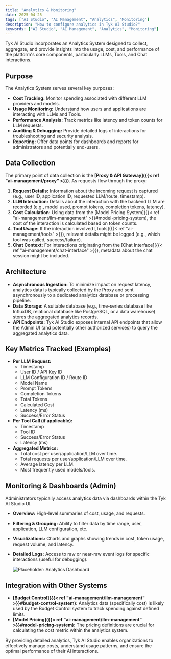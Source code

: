 ```yaml
---
title: "Analytics & Monitoring"
date: 2025-04-25
tags: ["AI Studio", "AI Management", "Analytics", "Monitoring"]
description: "How to configure analytics in Tyk AI Studio?"
keywords: ["AI Studio", "AI Management", "Analytics", "Monitoring"]
---
```


Tyk AI Studio incorporates an Analytics System designed to collect, aggregate, and provide insights into the usage, cost, and performance of the platform's core components, particularly LLMs, Tools, and Chat interactions.

## Purpose

The Analytics System serves several key purposes:

*   **Cost Tracking:** Monitor spending associated with different LLM providers and models.
*   **Usage Monitoring:** Understand how users and applications are interacting with LLMs and Tools.
*   **Performance Analysis:** Track metrics like latency and token counts for LLM requests.
*   **Auditing & Debugging:** Provide detailed logs of interactions for troubleshooting and security analysis.
*   **Reporting:** Offer data points for dashboards and reports for administrators and potentially end-users.

## Data Collection

The primary point of data collection is the **[Proxy & API Gateway]({{< ref "ai-management/proxy" >}})**. As requests flow through the proxy:

1.  **Request Details:** Information about the incoming request is captured (e.g., user ID, application ID, requested LLM/route, timestamp).
2.  **LLM Interaction:** Details about the interaction with the backend LLM are recorded (e.g., model used, prompt tokens, completion tokens, latency).
3.  **Cost Calculation:** Using data from the [Model Pricing System]({{< ref "ai-management/llm-management" >}}#model-pricing-system), the cost of the interaction is calculated based on token counts.
4.  **Tool Usage:** If the interaction involved [Tools]({{< ref "ai-management/tools" >}}), relevant details might be logged (e.g., which tool was called, success/failure).
5.  **Chat Context:** For interactions originating from the [Chat Interface]({{< ref "ai-management/chat-interface" >}}), metadata about the chat session might be included.

## Architecture

*   **Asynchronous Ingestion:** To minimize impact on request latency, analytics data is typically collected by the Proxy and sent asynchronously to a dedicated analytics database or processing pipeline.
*   **Data Storage:** A suitable database (e.g., time-series database like InfluxDB, relational database like PostgreSQL, or a data warehouse) stores the aggregated analytics records.
*   **API Endpoints:** Tyk AI Studio exposes internal API endpoints that allow the Admin UI (and potentially other authorized services) to query the aggregated analytics data.

## Key Metrics Tracked (Examples)

*   **Per LLM Request:**
    *   Timestamp
    *   User ID / API Key ID
    *   LLM Configuration ID / Route ID
    *   Model Name
    *   Prompt Tokens
    *   Completion Tokens
    *   Total Tokens
    *   Calculated Cost
    *   Latency (ms)
    *   Success/Error Status
*   **Per Tool Call (if applicable):**
    *   Timestamp
    *   Tool ID
    *   Success/Error Status
    *   Latency (ms)
*   **Aggregated Metrics:**
    *   Total cost per user/application/LLM over time.
    *   Total requests per user/application/LLM over time.
    *   Average latency per LLM.
    *   Most frequently used models/tools.

## Monitoring & Dashboards (Admin)

Administrators typically access analytics data via dashboards within the Tyk AI Studio UI.

*   **Overview:** High-level summaries of cost, usage, and requests.
*   **Filtering & Grouping:** Ability to filter data by time range, user, application, LLM configuration, etc.
*   **Visualizations:** Charts and graphs showing trends in cost, token usage, request volume, and latency.
*   **Detailed Logs:** Access to raw or near-raw event logs for specific interactions (useful for debugging).

    ![Placeholder: Analytics Dashboard](https://placehold.co/600x400?text=Analytics+Dashboard)

## Integration with Other Systems

*   **[Budget Control]({{< ref "ai-management/llm-management" >}}#budget-control-system):** Analytics data (specifically cost) is likely used by the Budget Control system to track spending against defined limits.
*   **[Model Pricing]({{< ref "ai-management/llm-management" >}}#model-pricing-system):** The pricing definitions are crucial for calculating the cost metric within the analytics system.

By providing detailed analytics, Tyk AI Studio enables organizations to effectively manage costs, understand usage patterns, and ensure the optimal performance of their AI interactions.
